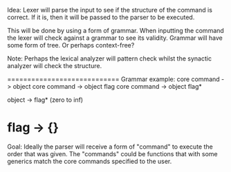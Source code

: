 Idea: Lexer will parse the input to see if 
the structure of the command is correct. If it is, then it will
be passed to the parser to be executed.

This will be done by using a form of grammar. When inputting the 
command the lexer will check against a grammar to see its validity.
Grammar will have some form of tree.
Or perhaps context-free?

Note: Perhaps the lexical analyzer will pattern check whilst 
the synactic analyzer will check the structure.

============================
Grammar example:
core command -> object
core command -> object flag
core command -> object flag*

object -> flag* 
(zero to inf)

flag -> {}
============================

Goal: Ideally the parser will receive a form of "command" to 
execute the order that was given.
The "commands" could be functions that with some generics 
match the core commands specified to the user.
